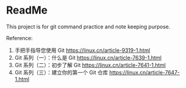 # ReadMe

This project is for git command practice and note keeping purpose.





Reference:

1. 手把手指导您使用 Git https://linux.cn/article-9319-1.html
2. Git 系列（一）：什么是 Git  https://linux.cn/article-7639-1.html
3. Git 系列（二）：初步了解 Git https://linux.cn/article-7641-1.html
4. Git 系列（三）：建立你的第一个 Git 仓库 https://linux.cn/article-7647-1.html

